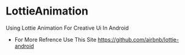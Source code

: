 # LottieAnimation
Using Lottie Animation For Creative Ui In Android
- For More Refrence Use This Site
https://github.com/airbnb/lottie-android
